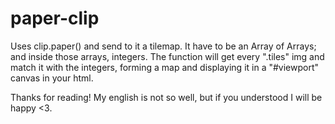 # paper-clip

Uses clip.paper() and send to it a tilemap. It have to be an Array of Arrays; and inside those arrays, integers.
The function will get every ".tiles" img and match it with the integers, forming a map and displaying it in a "#viewport" canvas in your html.

Thanks for reading! My english is not so well, but if you understood I will be happy <3.
